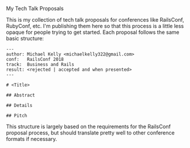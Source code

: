 My Tech Talk Proposals

This is my collection of tech talk proposals for conferences like RailsConf, RubyConf, etc. I'm publishing them here so that this process is a little less opaque for people trying to get started.  Each proposal follows the same basic structure:

```
---
author: Michael Kelly <michaelkelly322@gmail.com>
conf:   RailsConf 2018
track:  Business and Rails
result: <rejected | accepted and when presented>
---

# <Title>

## Abstract

## Details

## Pitch
```

This structure is largely based on the requirements for the RailsConf proposal process, but should translate pretty well to other conference formats if necessary.
